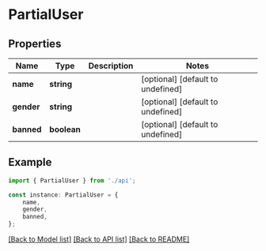 # PartialUser


## Properties

Name | Type | Description | Notes
------------ | ------------- | ------------- | -------------
**name** | **string** |  | [optional] [default to undefined]
**gender** | **string** |  | [optional] [default to undefined]
**banned** | **boolean** |  | [optional] [default to undefined]

## Example

```typescript
import { PartialUser } from './api';

const instance: PartialUser = {
    name,
    gender,
    banned,
};
```

[[Back to Model list]](../README.md#documentation-for-models) [[Back to API list]](../README.md#documentation-for-api-endpoints) [[Back to README]](../README.md)
